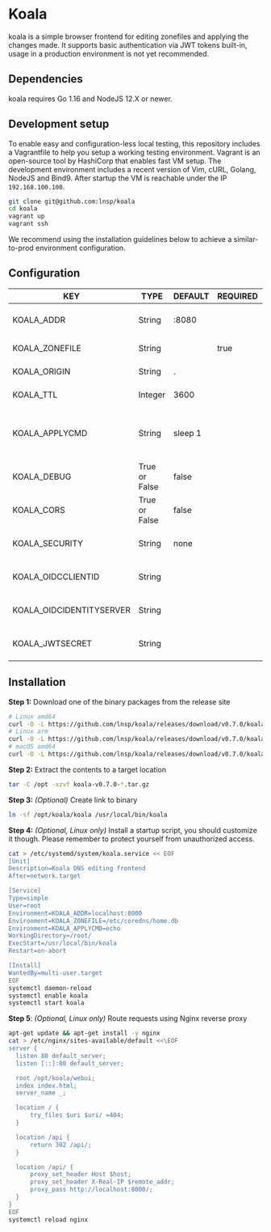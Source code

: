 # Koala

koala is a simple browser frontend for editing zonefiles and applying the changes made. It supports basic authentication via JWT tokens built-in, usage in a production environment is not yet recommended.

## Dependencies
koala requires Go 1.16 and NodeJS 12.X or newer.

## Development setup

To enable easy and configuration-less local testing, this repository includes a Vagrantfile to help you setup a working
testing environment. Vagrant is an open-source tool by HashiCorp that enables fast VM setup.
The development environment includes a recent version of Vim, cURL, Golang, NodeJS and Bind9.
After startup the VM is reachable under the IP `192.168.100.100`.

```bash
git clone git@github.com:lnsp/koala
cd koala
vagrant up
vagrant ssh
```

We recommend using the installation guidelines below to achieve a similar-to-prod environment configuration.

## Configuration
KEY                         | TYPE             | DEFAULT                  | REQUIRED    | DESCRIPTION
----------------------------|------------------|--------------------------|-------------|----------------------------------------------------
KOALA_ADDR                  | String           | :8080                    |             | Address the server will be listening on
KOALA_ZONEFILE              | String           |                          | true        | Zonefile to be edited
KOALA_ORIGIN                | String           | .                        |             | Zone to be edited
KOALA_TTL                   | Integer          | 3600                     |             | Default TTL for records
KOALA_APPLYCMD              | String           | sleep 1                  |             | Command executed after applying zonefile changes
KOALA_DEBUG                 | True or False    | false                    |             | Enable debug logging
KOALA_CORS                  | True or False    | false                    |             | Enable support for CORS
KOALA_SECURITY              | String           | none                     |             | Security guard to use [none|oidc|jwt]
KOALA_OIDCCLIENTID          | String           |                          |             | OpenID Connect Client ID
KOALA_OIDCIDENTITYSERVER    | String           |                          |             | URL of identity provider
KOALA_JWTSECRET             | String           |                          |             | Auth secret for JWT tokens

## Installation
**Step 1:** Download one of the binary packages from the release site
```bash
# Linux amd64
curl -O -L https://github.com/lnsp/koala/releases/download/v0.7.0/koala-v0.7.0-darwin-amd64.tar.gz
# Linux arm
curl -O -L https://github.com/lnsp/koala/releases/download/v0.7.0/koala-v0.7.0-linux-arm.tar.gz
# macOS amd64
curl -O -L https://github.com/lnsp/koala/releases/download/v0.7.0/koala-v0.7.0-darwin-amd64.tar.gz
```

**Step 2:** Extract the contents to a target location
```bash
tar -C /opt -xzvf koala-v0.7.0-*.tar.gz
```

**Step 3:** *(Optional)* Create link to binary
```bash
ln -sf /opt/koala/koala /usr/local/bin/koala
```

**Step 4:** *(Optional, Linux only)* Install a startup script, you should customize it though. Please remember to
protect yourself from unauthorized access.
```bash
cat > /etc/systemd/system/koala.service << EOF
[Unit]
Description=Koala DNS editing frontend
After=network.target

[Service]
Type=simple
User=root
Environment=KOALA_ADDR=localhost:8000
Environment=KOALA_ZONEFILE=/etc/coredns/home.db
Environment=KOALA_APPLYCMD=echo
WorkingDirectory=/root/
ExecStart=/usr/local/bin/koala
Restart=on-abort

[Install]
WantedBy=multi-user.target
EOF
systemctl daemon-reload
systemctl enable koala
systemctl start koala
```

**Step 5**: *(Optional, Linux only)* Route requests using Nginx reverse proxy
```bash
apt-get update && apt-get install -y nginx
cat > /etc/nginx/sites-available/default <<\EOF
server {
  listen 80 default_server;
  listen [::]:80 default_server;

  root /opt/koala/webui;
  index index.html;
  server_name _;

  location / {
      try_files $uri $uri/ =404;
  }

  location /api {
      return 302 /api/;
  }

  location /api/ {
      proxy_set_header Host $host;
      proxy_set_header X-Real-IP $remote_addr;
      proxy_pass http://localhost:8000/;
  }
}
EOF
systemctl reload nginx
```
